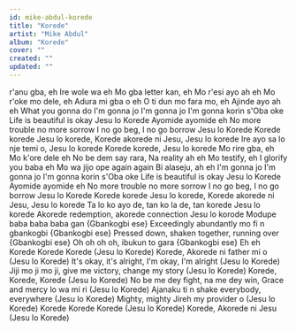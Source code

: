 ```yaml
---
id: mike-abdul-korede
title: "Korede"
artist: "Mike Abdul"
album: "Korede"
cover: ""
created: ""
updated: ""
---
```


r'anu gba, eh
Ire wole wa eh
Mo gba letter kan, eh
Mo r'esi ayo ah eh
Mo r'oke mo dele, eh
Adura mi gba o eh
O ti dun mo fara mo, eh
Ajinde ayo ah eh
What you gonna do
I'm gonna jo I'm gonna jo
I'm gonna korin s'Oba oke
Life is beautiful is okay
Jesu lo Korede
Ayomide ayomide eh
No more trouble no more sorrow
I no go beg, I no go borrow
Jesu lo Korede
Korede korede
Jesu lo korede,
Korede akorede ni Jesu, Jesu lo korede
Ire ayo sa lo nje temi o,
Jesu lo korede
Korede korede, Jesu lo korede
Mo rire gba, eh
Mo k'ore dele eh
No be dem say rara, Na reality ah eh
Mo testify, eh
I glorify you baba eh
Mo wa jijo ope again again
Bi alaseju, ah eh
I'm gonna jo I'm gonna jo
I'm gonna korin s'Oba oke
Life is beautiful is okay
Jesu lo Korede
Ayomide ayomide eh
No more trouble no more sorrow
I no go beg, I no go borrow
Jesu lo Korede
Korede korede
Jesu lo korede,
Korede akorede ni Jesu,
Jesu lo korede
Ta lo ko ayo de, tan ko la de, tan korede
Jesu lo korede
Akorede redemption, akorede connection
Jesu lo korode
Modupe baba baba baba gan
{Gbankogbi ese}
Exceedingly abundantly mo fi n gbankogbi
{Gbankogbi ese}
Pressed down, shaken together, running over
{Gbankogbi ese}
Oh oh oh oh, ibukun to gara
{Gbankogbi ese}
Eh eh Korede Korede Korede
(Jesu lo Korede)
Korede, Akorede ni father mi o
(Jesu lo Korede)
It's okay, it's alright, I'm okay, I'm alright
(Jesu lo Korede)
Jiji mo ji mo ji, give me victory, change my story
(Jesu lo Korede)
Korede, Korede, Korede
(Jesu lo Korede)
No be me dey fight, na me dey win,
Grace and mercy lo wa mi ri
(Jesu lo Korede)
Ajanaku ti n shake everybody, everywhere
(Jesu lo Korede)
Mighty, mighty Jireh my provider o
(Jesu lo Korede)
Korede Korede Korede
(Jesu lo Korede)
Korede, Akorede ni Jesu
(Jesu lo Korede)
